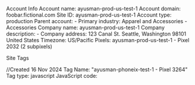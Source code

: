 Account Info
    Account name: ayusman-prod-us-test-1
    Account domain: foobar.fictional.com
    Site ID: ayusman-prod-us-test-1
    Account type: production
    Parent account: -
    Primary industry: Apparel and Accessories - Accessories
    Company name: ayusman-prod-us-test-1
    Company description: -
    Company address: 
        123 Canal St.
        Seattle, Washington 98101
        United States
    Timezone: US/Pacific
    Pixels: ayusman-prod-us-test-1 - Pixel 2032 (2 subpixels)

Site Tags

//Created 16 Nov 2024
Tag Name: "ayusman-phoneix-test-1 - Pixel 3264"
Tag type: javascript
JavaScript code:
        <script async type="text/javascript">
            function zync_call() {
                var z = document.createElement("script");
                var zmpID="ayusman-prod-us-test-1";
                var cache_buster=Date.now();
                var PageUrl=encodeURIComponent(window.top.location.href).replace(/[!'()~]/g, escape).replace(/\*/g, "%2A");

                var z_src = "https://live.rezync.com/sync?c=16b6410431b6374e780104abb0443ca8&p=1acee75a2305d2ccb186b48492f9551a&k=ayusman-prod-us-test-1-pixel-2032&zmpID="+zmpID+"&cache_buster="+cache_buster+"&PageUrl="+PageUrl;
                z.setAttribute("src", z_src);
                document.body.appendChild(z);
            }

            if (['complete', 'interactive'].indexOf(document.readyState) >= 0) {
                zync_call();
            } else {
                window.addEventListener("DOMContentLoaded", function(){
                    zync_call();
                });
            }
        </script>

Tag redirects:
1.

Tag redirect name: "Liveintent"
JavaScript code:
        <script async type="text/javascript">
            function li_call() {
                var l = document.createElement("img");
                var cache_buster = Date.now();

                var l_src = "https://live.rezync.com/sync?c=0aa2530f29e4f4a05b5d5d9bb35d60c2&p=93c1662463a616a7155169889dd99651&k=lionly&cache_buster="+cache_buster;
                l.setAttribute("src", l_src);
                l.setAttribute("height", "1px");
                l.setAttribute("width", "1px");
                l.setAttribute("style", "display: none;");
                document.body.appendChild(l);
            }

            if (['complete', 'interactive'].indexOf(document.readyState) >= 0) {
                li_call();
            } else {
                window.addEventListener("DOMContentLoaded", function(){
                    li_call();
                });
            }
        </script>

2.

Tag redirect name: "Zeta 1st Party Data (P13N)"
JavaScript code:
        var SITEID='{zmpID}';
        (function(b, t, r, a, i, n) {
            b['bt']=b['bt'] || function() {
                (b['_bt']=b['_bt']||[]).push(arguments);
            },
            i = t.createElement(r),
            n = t.getElementsByTagName(r)[0];
            i.async = 1;
            i.src = a;
            n.parentNode.insertBefore(i, n);
        })(
            window,
            document,
            'script',
            'https://cdn.boomtrain.com/p13n/'+SITEID+'/p13n.min.js'
        );
        bt('initialize', SITEID, {externalIds: {zync: '{zync_cookie}'}});
